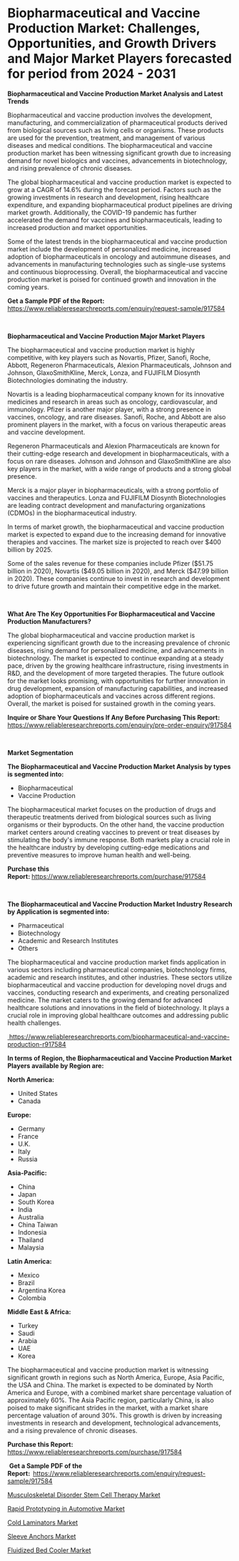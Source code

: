 <p><h1>Biopharmaceutical and Vaccine Production Market: Challenges, Opportunities, and Growth Drivers and Major Market Players forecasted for period from 2024 - 2031</h1></p><p><strong>Biopharmaceutical and Vaccine Production Market Analysis and Latest Trends</strong></p>
<p><p>Biopharmaceutical and vaccine production involves the development, manufacturing, and commercialization of pharmaceutical products derived from biological sources such as living cells or organisms. These products are used for the prevention, treatment, and management of various diseases and medical conditions. The biopharmaceutical and vaccine production market has been witnessing significant growth due to increasing demand for novel biologics and vaccines, advancements in biotechnology, and rising prevalence of chronic diseases.</p><p>The global biopharmaceutical and vaccine production market is expected to grow at a CAGR of 14.6% during the forecast period. Factors such as the growing investments in research and development, rising healthcare expenditure, and expanding biopharmaceutical product pipelines are driving market growth. Additionally, the COVID-19 pandemic has further accelerated the demand for vaccines and biopharmaceuticals, leading to increased production and market opportunities.</p><p>Some of the latest trends in the biopharmaceutical and vaccine production market include the development of personalized medicine, increased adoption of biopharmaceuticals in oncology and autoimmune diseases, and advancements in manufacturing technologies such as single-use systems and continuous bioprocessing. Overall, the biopharmaceutical and vaccine production market is poised for continued growth and innovation in the coming years.</p></p>
<p><strong>Get a Sample PDF of the Report:&nbsp;</strong> <a href="https://www.reliableresearchreports.com/enquiry/request-sample/917584">https://www.reliableresearchreports.com/enquiry/request-sample/917584</a></p>
<p>&nbsp;</p>
<p><strong>Biopharmaceutical and Vaccine Production Major Market Players</strong></p>
<p><p>The biopharmaceutical and vaccine production market is highly competitive, with key players such as Novartis, Pfizer, Sanofi, Roche, Abbott, Regeneron Pharmaceuticals, Alexion Pharmaceuticals, Johnson and Johnson, GlaxoSmithKline, Merck, Lonza, and FUJIFILM Diosynth Biotechnologies dominating the industry.</p><p>Novartis is a leading biopharmaceutical company known for its innovative medicines and research in areas such as oncology, cardiovascular, and immunology. Pfizer is another major player, with a strong presence in vaccines, oncology, and rare diseases. Sanofi, Roche, and Abbott are also prominent players in the market, with a focus on various therapeutic areas and vaccine development.</p><p>Regeneron Pharmaceuticals and Alexion Pharmaceuticals are known for their cutting-edge research and development in biopharmaceuticals, with a focus on rare diseases. Johnson and Johnson and GlaxoSmithKline are also key players in the market, with a wide range of products and a strong global presence.</p><p>Merck is a major player in biopharmaceuticals, with a strong portfolio of vaccines and therapeutics. Lonza and FUJIFILM Diosynth Biotechnologies are leading contract development and manufacturing organizations (CDMOs) in the biopharmaceutical industry.</p><p>In terms of market growth, the biopharmaceutical and vaccine production market is expected to expand due to the increasing demand for innovative therapies and vaccines. The market size is projected to reach over $400 billion by 2025.</p><p>Some of the sales revenue for these companies include Pfizer ($51.75 billion in 2020), Novartis ($49.05 billion in 2020), and Merck ($47.99 billion in 2020). These companies continue to invest in research and development to drive future growth and maintain their competitive edge in the market.</p></p>
<p>&nbsp;</p>
<p><strong>What Are The Key Opportunities For Biopharmaceutical and Vaccine Production Manufacturers?</strong></p>
<p><p>The global biopharmaceutical and vaccine production market is experiencing significant growth due to the increasing prevalence of chronic diseases, rising demand for personalized medicine, and advancements in biotechnology. The market is expected to continue expanding at a steady pace, driven by the growing healthcare infrastructure, rising investments in R&D, and the development of more targeted therapies. The future outlook for the market looks promising, with opportunities for further innovation in drug development, expansion of manufacturing capabilities, and increased adoption of biopharmaceuticals and vaccines across different regions. Overall, the market is poised for sustained growth in the coming years.</p></p>
<p><strong>Inquire or Share Your Questions If Any Before Purchasing This Report:</strong> <a href="https://www.reliableresearchreports.com/enquiry/pre-order-enquiry/917584">https://www.reliableresearchreports.com/enquiry/pre-order-enquiry/917584</a></p>
<p>&nbsp;</p>
<p><strong>Market Segmentation</strong></p>
<p><strong>The Biopharmaceutical and Vaccine Production Market Analysis by types is segmented into:</strong></p>
<p><ul><li>Biopharmaceutical</li><li>Vaccine Production</li></ul></p>
<p><p>The biopharmaceutical market focuses on the production of drugs and therapeutic treatments derived from biological sources such as living organisms or their byproducts. On the other hand, the vaccine production market centers around creating vaccines to prevent or treat diseases by stimulating the body's immune response. Both markets play a crucial role in the healthcare industry by developing cutting-edge medications and preventive measures to improve human health and well-being.</p></p>
<p><strong>Purchase this Report:&nbsp;</strong><a href="https://www.reliableresearchreports.com/purchase/917584">https://www.reliableresearchreports.com/purchase/917584</a></p>
<p>&nbsp;</p>
<p><strong>The Biopharmaceutical and Vaccine Production Market Industry Research by Application is segmented into:</strong></p>
<p><ul><li>Pharmaceutical</li><li>Biotechnology</li><li>Academic and Research Institutes</li><li>Others</li></ul></p>
<p><p>The biopharmaceutical and vaccine production market finds application in various sectors including pharmaceutical companies, biotechnology firms, academic and research institutes, and other industries. These sectors utilize biopharmaceutical and vaccine production for developing novel drugs and vaccines, conducting research and experiments, and creating personalized medicine. The market caters to the growing demand for advanced healthcare solutions and innovations in the field of biotechnology. It plays a crucial role in improving global healthcare outcomes and addressing public health challenges.</p></p>
<p><a href="https://www.reliableresearchreports.com/biopharmaceutical-and-vaccine-production-r917584">&nbsp;https://www.reliableresearchreports.com/biopharmaceutical-and-vaccine-production-r917584</a></p>
<p><strong>In terms of Region, the Biopharmaceutical and Vaccine Production Market Players available by Region are:</strong></p>
<p>
    <p> <strong> North America: </strong>
        <ul>
            <li>United States</li>
            <li>Canada</li>
        </ul>
        </p> 
    <p> <strong> Europe: </strong>
        <ul>
            <li>Germany</li>
            <li>France</li>
            <li>U.K.</li>
            <li>Italy</li>
            <li>Russia</li>
        </ul>
        </p> 
    <p> <strong> Asia-Pacific: </strong>
        <ul>
            <li>China</li>
            <li>Japan</li>
            <li>South Korea</li>
            <li>India</li>
            <li>Australia</li>
            <li>China Taiwan</li>
            <li>Indonesia</li>
            <li>Thailand</li>
            <li>Malaysia</li>
        </ul>
        </p> 
    <p> <strong> Latin America: </strong>
        <ul>
            <li>Mexico</li>
            <li>Brazil</li>
            <li>Argentina Korea</li>
            <li>Colombia</li>
        </ul>
        </p> 
    <p> <strong> Middle East & Africa: </strong>
        <ul>
            <li>Turkey</li>
            <li>Saudi</li>
            <li>Arabia</li>
            <li>UAE</li>
            <li>Korea</li>
        </ul>
    </p>
    </p>
<p><p>The biopharmaceutical and vaccine production market is witnessing significant growth in regions such as North America, Europe, Asia Pacific, the USA and China. The market is expected to be dominated by North America and Europe, with a combined market share percentage valuation of approximately 60%. The Asia Pacific region, particularly China, is also poised to make significant strides in the market, with a market share percentage valuation of around 30%. This growth is driven by increasing investments in research and development, technological advancements, and a rising prevalence of chronic diseases.</p></p>
<p><strong>Purchase this Report: </strong><a href="https://www.reliableresearchreports.com/purchase/917584">https://www.reliableresearchreports.com/purchase/917584</a></p>
<p>&nbsp;<strong>Get a Sample PDF of the Report:&nbsp;&nbsp;</strong><a href="https://www.reliableresearchreports.com/enquiry/request-sample/917584">https://www.reliableresearchreports.com/enquiry/request-sample/917584</a></p>
<p><strong></strong></p>
<p><p><a href="https://github.com/edaunhshhs/Market-Research-Report-List-1/blob/main/musculoskeletal-disorder-stem-cell-therapy-market.md">Musculoskeletal Disorder Stem Cell Therapy Market</a></p><p><a href="https://github.com/carolinehamilton5656/Market-Research-Report-List-1/blob/main/rapid-prototyping-in-automotive-market.md">Rapid Prototyping in Automotive Market</a></p><p><a href="https://medium.com/@emily.sutherland4534/market-forecast-global-cold-laminators-trends-and-impact-analysis-2024-2031-by-application-641ec8b68c8a">Cold Laminators Market</a></p><p><a href="https://medium.com/@joseph.baker466547/sleeve-anchors-market-size-by-type-carbon-steel-stainless-steel-by-product-eae673377a50">Sleeve Anchors Market</a></p><p><a href="https://medium.com/@warren.edmunds45645/fluidized-bed-cooler-market-a-global-and-regional-analysis-focus-on-region-country-level-efdb7320b62f">Fluidized Bed Cooler Market</a></p></p>